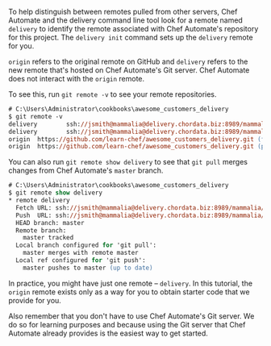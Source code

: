 To help distinguish between remotes pulled from other servers, Chef Automate and the delivery command line tool look for a remote named `delivery` to identify the remote associated with Chef Automate's repository for this project. The `delivery init` command sets up the `delivery` remote for you.

`origin` refers to the original remote on GitHub and `delivery` refers to the new remote that's hosted on Chef Automate's Git server. Chef Automate does not interact with the `origin` remote.

To see this, run `git remote -v` to see your remote repositories.

```ps
# C:\Users\Administrator\cookbooks\awesome_customers_delivery
$ git remote -v
delivery        ssh://jsmith@mammalia@delivery.chordata.biz:8989/mammalia/diprotodontia/awesome_customers_delivery (fetch)
delivery        ssh://jsmith@mammalia@delivery.chordata.biz:8989/mammalia/diprotodontia/awesome_customers_delivery (push)
origin  https://github.com/learn-chef/awesome_customers_delivery.git (fetch)
origin  https://github.com/learn-chef/awesome_customers_delivery.git (push)
```

You can also run `git remote show delivery` to see that `git pull` merges changes from Chef Automate's `master` branch.

```ps
# C:\Users\Administrator\cookbooks\awesome_customers_delivery
$ git remote show delivery
* remote delivery
  Fetch URL: ssh://jsmith@mammalia@delivery.chordata.biz:8989/mammalia/diprotodontia/awesome_customers_delivery
  Push  URL: ssh://jsmith@mammalia@delivery.chordata.biz:8989/mammalia/diprotodontia/awesome_customers_delivery
  HEAD branch: master
  Remote branch:
    master tracked
  Local branch configured for 'git pull':
    master merges with remote master
  Local ref configured for 'git push':
    master pushes to master (up to date)
```

In practice, you might have just one remote &ndash; `delivery`. In this tutorial, the `origin` remote exists only as a way for you to obtain starter code that we provide for you.

Also remember that you don't have to use Chef Automate's Git server. We do so for learning purposes and because using the Git server that Chef Automate already provides is the easiest way to get started.
